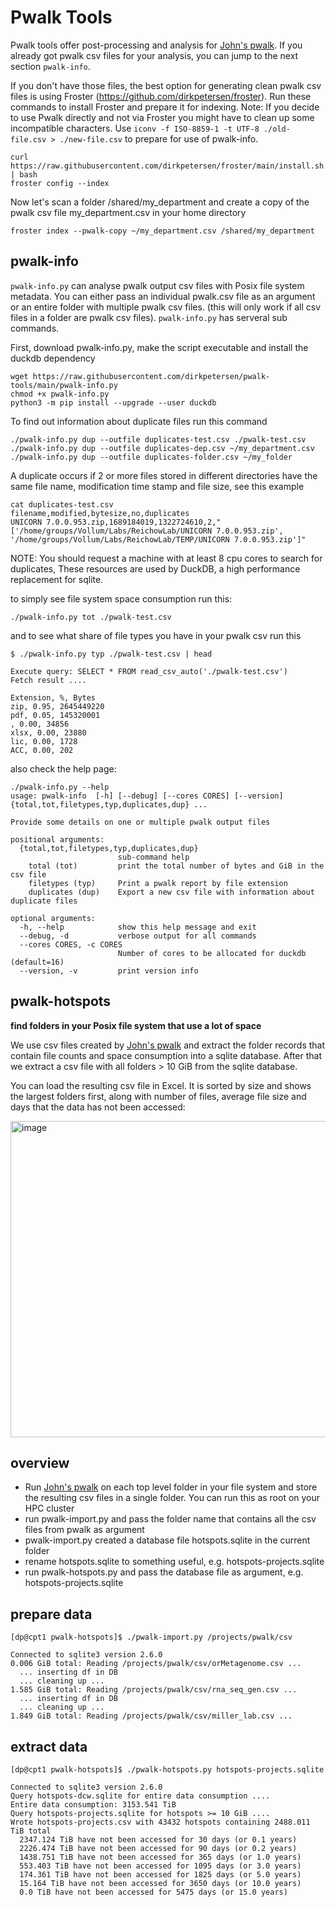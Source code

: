 # Pwalk Tools

Pwalk tools offer post-processing and analysis for [John's pwalk](https://github.com/fizwit/filesystem-reporting-tools). If you already got pwalk csv files for your analysis, you can jump to the next section `pwalk-info`. 

If you don't have those files, the best option for generating clean pwalk csv files is using Froster (https://github.com/dirkpetersen/froster). Run these commands to install Froster and prepare it for indexing. Note: If you decide to use Pwalk directly and not via Froster you might have to clean up some incompatible characters. Use `iconv -f ISO-8859-1 -t UTF-8 ./old-file.csv > ./new-file.csv` to prepare for use of pwalk-info.

```
curl https://raw.githubusercontent.com/dirkpetersen/froster/main/install.sh | bash
froster config --index
```

Now let's scan a folder /shared/my_department and create a copy of the pwalk csv file my_department.csv in your home directory 

```
froster index --pwalk-copy ~/my_department.csv /shared/my_department
```

## pwalk-info

`pwalk-info.py` can analyse pwalk output csv files with Posix file system metadata. You can either pass an individual pwalk.csv file as an argument or an entire folder with multiple pwalk csv files. (this will only work if all csv files in a folder are pwalk csv files). `pwalk-info.py` has serveral sub commands.

First, download pwalk-info.py, make the script executable and install the duckdb dependency

```
wget https://raw.githubusercontent.com/dirkpetersen/pwalk-tools/main/pwalk-info.py
chmod +x pwalk-info.py
python3 -m pip install --upgrade --user duckdb
```


To find out information about duplicate files run this command 

```
./pwalk-info.py dup --outfile duplicates-test.csv ./pwalk-test.csv
./pwalk-info.py dup --outfile duplicates-dep.csv ~/my_department.csv
./pwalk-info.py dup --outfile duplicates-folder.csv ~/my_folder
```

A duplicate occurs if 2 or more files stored in different directories have the same file name, modification time stamp and file size, see this example

```
cat duplicates-test.csv
filename,modified,bytesize,no,duplicates
UNICORN 7.0.0.953.zip,1689184019,1322724610,2,"['/home/groups/Vollum/Labs/ReichowLab/UNICORN 7.0.0.953.zip', '/home/groups/Vollum/Labs/ReichowLab/TEMP/UNICORN 7.0.0.953.zip']"
```

NOTE: You should request a machine with at least 8 cpu cores to search for duplicates, These resources are used by DuckDB, a high performance replacement for sqlite.


to simply see file system space consumption run this:

```
./pwalk-info.py tot ./pwalk-test.csv
```

and to see what share of file types you have in your pwalk csv run this

```
$ ./pwalk-info.py typ ./pwalk-test.csv | head

Execute query: SELECT * FROM read_csv_auto('./pwalk-test.csv')
Fetch result ....

Extension, %, Bytes
zip, 0.95, 2645449220
pdf, 0.05, 145320001
, 0.00, 34856
xlsx, 0.00, 23880
lic, 0.00, 1728
ACC, 0.00, 202
```


also check the help page: 

```
./pwalk-info.py --help
usage: pwalk-info  [-h] [--debug] [--cores CORES] [--version] {total,tot,filetypes,typ,duplicates,dup} ...

Provide some details on one or multiple pwalk output files

positional arguments:
  {total,tot,filetypes,typ,duplicates,dup}
                        sub-command help
    total (tot)         print the total number of bytes and GiB in the csv file
    filetypes (typ)     Print a pwalk report by file extension
    duplicates (dup)    Export a new csv file with information about duplicate files

optional arguments:
  -h, --help            show this help message and exit
  --debug, -d           verbose output for all commands
  --cores CORES, -c CORES
                        Number of cores to be allocated for duckdb (default=16)
  --version, -v         print version info
```

## pwalk-hotspots

**find folders in your Posix file system that use a lot of space** 

We use csv files created by [John's pwalk](https://github.com/fizwit/filesystem-reporting-tools) and extract the folder records that contain file counts and space consumption into a sqlite database. After that we extract a csv file with all folders > 10 GiB from the sqlite database. 

You can load the resulting csv file in Excel. It is sorted by size and shows the largest folders first, along with number of files, average file size and days that the data has not been accessed: 

<img width="506" alt="image" src="https://user-images.githubusercontent.com/1427719/202926384-371f35ac-3a90-4d2b-a38a-cf023a9ddd7f.png">


## overview

- Run [John's pwalk](https://github.com/fizwit/filesystem-reporting-tools) on each top level folder in your file system and store the resulting csv files in a single folder. You can run this as root on your HPC cluster 
- run pwalk-import.py and pass the folder name that contains all the csv files from pwalk as argument 
- pwalk-import.py created a database file hotspots.sqlite in the current folder 
- rename hotspots.sqlite to something useful, e.g. hotspots-projects.sqlite
- run pwalk-hotspots.py and pass the database file as argument, e.g. hotspots-projects.sqlite

## prepare data

```
[dp@cpt1 pwalk-hotspots]$ ./pwalk-import.py /projects/pwalk/csv

Connected to sqlite3 version 2.6.0
0.006 GiB total: Reading /projects/pwalk/csv/orMetagenome.csv ...
  ... inserting df in DB
  ... cleaning up ...
1.585 GiB total: Reading /projects/pwalk/csv/rna_seq_gen.csv ...
  ... inserting df in DB
  ... cleaning up ...
1.849 GiB total: Reading /projects/pwalk/csv/miller_lab.csv ...  
```

## extract data

```
[dp@cpt1 pwalk-hotspots]$ ./pwalk-hotspots.py hotspots-projects.sqlite

Connected to sqlite3 version 2.6.0
Query hotspots-dcw.sqlite for entire data consumption ....
Entire data consumption: 3153.541 TiB
Query hotspots-projects.sqlite for hotspots >= 10 GiB ....
Wrote hotspots-projects.csv with 43432 hotspots containing 2488.011 TiB total
  2347.124 TiB have not been accessed for 30 days (or 0.1 years)
  2226.474 TiB have not been accessed for 90 days (or 0.2 years)
  1438.751 TiB have not been accessed for 365 days (or 1.0 years)
  553.403 TiB have not been accessed for 1095 days (or 3.0 years)
  174.361 TiB have not been accessed for 1825 days (or 5.0 years)
  15.164 TiB have not been accessed for 3650 days (or 10.0 years)
  0.0 TiB have not been accessed for 5475 days (or 15.0 years)
```

